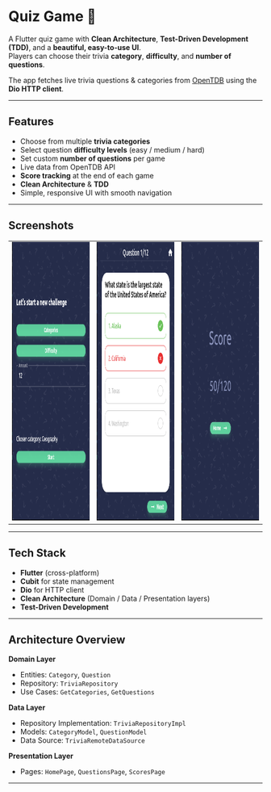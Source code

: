 # Quiz Game 🎯

A Flutter quiz game with **Clean Architecture**, **Test-Driven Development (TDD)**, and a **beautiful, easy-to-use UI**.  
Players can choose their trivia **category**, **difficulty**, and **number of questions**.  

The app fetches live trivia questions & categories from [OpenTDB](https://opentdb.com/) using the **Dio HTTP client**.

---

## Features
- Choose from multiple **trivia categories**  
- Select question **difficulty levels** (easy / medium / hard)  
- Set custom **number of questions** per game  
- Live data from OpenTDB API  
- **Score tracking** at the end of each game  
- **Clean Architecture** & **TDD**  
- Simple, responsive UI with smooth navigation

---

## Screenshots
<table>
  <tr>
    <td><img src="assets/screenshots/screen1.png" width=318  height=552></td>
    <td><img src="assets/screenshots/screen2.png" width=318  height=552></td>
    <td><img src="assets/screenshots/screen3.png" width=318  height=552></td>
  </tr>
 </table>

---

## Tech Stack
- **Flutter** (cross-platform)  
- **Cubit** for state management  
- **Dio** for HTTP client  
- **Clean Architecture** (Domain / Data / Presentation layers)  
- **Test-Driven Development**   

---

## Architecture Overview
**Domain Layer**  
- Entities: `Category`, `Question`  
- Repository: `TriviaRepository`  
- Use Cases: `GetCategories`, `GetQuestions`  

**Data Layer**  
- Repository Implementation: `TriviaRepositoryImpl`  
- Models: `CategoryModel`, `QuestionModel`  
- Data Source: `TriviaRemoteDataSource`  

**Presentation Layer**  
- Pages: `HomePage`, `QuestionsPage`, `ScoresPage`  

---

